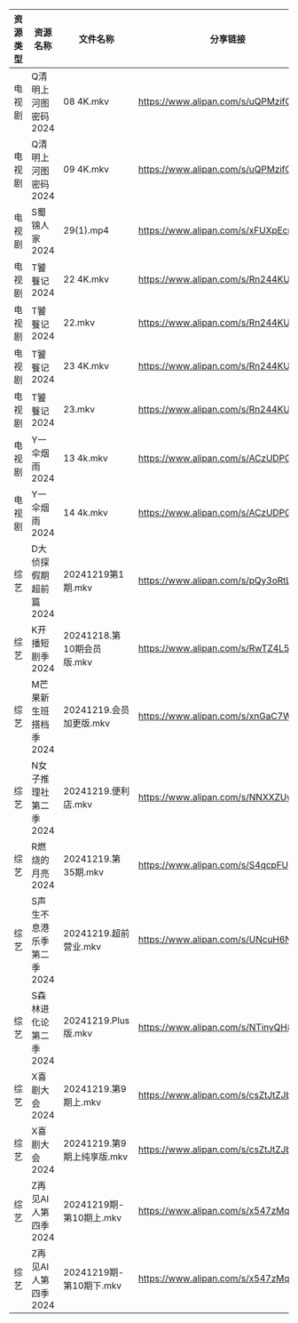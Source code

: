 | 资源类型 | 资源名称            | 文件名称                 | 分享链接                                 | 更新时间                |
| ---- | --------------- | -------------------- | ------------------------------------ | ------------------- |
| 电视剧  | Q清明上河图密码2024    | 08 4K.mkv            | https://www.alipan.com/s/uQPMzifGjR6 | 2024-12-19 19:05:55 |
| 电视剧  | Q清明上河图密码2024    | 09 4K.mkv            | https://www.alipan.com/s/uQPMzifGjR6 | 2024-12-19 19:05:55 |
| 电视剧  | S蜀锦人家2024       | 29(1).mp4            | https://www.alipan.com/s/xFUXpEcroYn | 2024-12-19 13:06:11 |
| 电视剧  | T饕餮记2024        | 22 4K.mkv            | https://www.alipan.com/s/Rn244KUMhV7 | 2024-12-19 16:06:09 |
| 电视剧  | T饕餮记2024        | 22.mkv               | https://www.alipan.com/s/Rn244KUMhV7 | 2024-12-19 13:06:14 |
| 电视剧  | T饕餮记2024        | 23 4K.mkv            | https://www.alipan.com/s/Rn244KUMhV7 | 2024-12-19 16:06:09 |
| 电视剧  | T饕餮记2024        | 23.mkv               | https://www.alipan.com/s/Rn244KUMhV7 | 2024-12-19 13:06:14 |
| 电视剧  | Y一伞烟雨2024       | 13 4k.mkv            | https://www.alipan.com/s/ACzUDPGds32 | 2024-12-19 13:06:21 |
| 电视剧  | Y一伞烟雨2024       | 14 4k.mkv            | https://www.alipan.com/s/ACzUDPGds32 | 2024-12-19 13:06:21 |
| 综艺   | D大侦探假期超前篇2024   | 20241219第1期.mkv      | https://www.alipan.com/s/pQy3oRtL6ia | 2024-12-19 14:06:33 |
| 综艺   | K开播短剧季2024      | 20241218.第10期会员版.mkv | https://www.alipan.com/s/RwTZ4L5wTYU | 2024-12-19 08:06:45 |
| 综艺   | M芒果新生班搭档季2024   | 20241219.会员加更版.mkv   | https://www.alipan.com/s/xnGaC7WzgLK | 2024-12-19 14:07:11 |
| 综艺   | N女子推理社第二季2024   | 20241219.便利店.mkv     | https://www.alipan.com/s/NNXXZUw3FNE | 2024-12-19 14:07:25 |
| 综艺   | R燃烧的月亮2024      | 20241219.第35期.mkv    | https://www.alipan.com/s/S4qcpFUguQa | 2024-12-19 14:07:31 |
| 综艺   | S声生不息港乐季第二季2024 | 20241219.超前营业.mkv    | https://www.alipan.com/s/UNcuH6NR3w3 | 2024-12-19 14:07:36 |
| 综艺   | S森林进化论第二季2024   | 20241219.Plus版.mkv   | https://www.alipan.com/s/NTinyQH8gfp | 2024-12-19 14:07:41 |
| 综艺   | X喜剧大会2024       | 20241219.第9期上.mkv    | https://www.alipan.com/s/csZtJtZJbGQ | 2024-12-19 14:08:12 |
| 综艺   | X喜剧大会2024       | 20241219.第9期上纯享版.mkv | https://www.alipan.com/s/csZtJtZJbGQ | 2024-12-19 14:08:12 |
| 综艺   | Z再见AI人第四季2024   | 20241219期-第10期上.mkv  | https://www.alipan.com/s/x547zMqipVp | 2024-12-19 14:08:23 |
| 综艺   | Z再见AI人第四季2024   | 20241219期-第10期下.mkv  | https://www.alipan.com/s/x547zMqipVp | 2024-12-19 14:08:23 |

